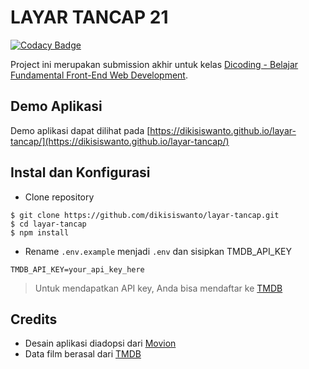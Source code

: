 # LAYAR TANCAP 21

[![Codacy Badge](https://api.codacy.com/project/badge/Grade/1e8fbef1317e42ab86e6eacc8994a428)](https://app.codacy.com/manual/dickyachmady/layar-tancap?utm_source=github.com&utm_medium=referral&utm_content=dikisiswanto/layar-tancap&utm_campaign=Badge_Grade_Dashboard)

Project ini merupakan submission akhir untuk kelas [Dicoding - Belajar Fundamental Front-End Web Development](https://dicoding.com/academies/163).

## Demo Aplikasi

Demo aplikasi dapat dilihat pada [https://dikisiswanto.github.io/layar-tancap/](https://dikisiswanto.github.io/layar-tancap/)

## Instal dan Konfigurasi

- Clone repository
```
$ git clone https://github.com/dikisiswanto/layar-tancap.git
$ cd layar-tancap
$ npm install
```

- Rename `.env.example` menjadi `.env` dan sisipkan TMDB_API_KEY

```
TMDB_API_KEY=your_api_key_here
```

> Untuk mendapatkan API key, Anda bisa mendaftar ke [TMDB](https://www.themoviedb.org)

## Credits

- Desain aplikasi diadopsi dari [Movion](https://movion.hiwijaya.com/)
- Data film berasal dari [TMDB](https://www.themoviedb.org)